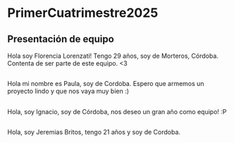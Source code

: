 # PrimerCuatrimestre2025

## Presentación de equipo
Hola soy Florencia Lorenzati! Tengo 29 años, soy de Morteros, Córdoba. Contenta de ser parte de este equipo. <3
##
Hola mi nombre es Paula, soy de Cordoba. Espero que armemos un proyecto lindo y que nos vaya muy bien :)
##
Hola, soy Ignacio, soy de Córdoba, nos deseo un gran año como equipo! :P
##
Hola, soy Jeremias Britos, tengo 21 años y soy de Cordoba.
